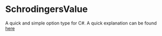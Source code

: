 # SchrodingersValue
A quick and simple option type for C#. A quick explanation can be found [here](https://porteroid.com/option-type/2020/05/13/SchrodingersValue.html)
